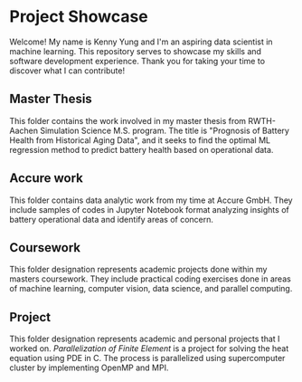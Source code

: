 # Project Showcase
Welcome! My name is Kenny Yung and I'm an aspiring data scientist in machine learning.
This repository serves to showcase my skills and software development experience.
Thank you for taking your time to discover what I can contribute!

## Master Thesis
This folder contains the work involved in my master thesis from RWTH-Aachen Simulation Science M.S. program.
The title is "Prognosis of Battery Health from Historical Aging Data", and it seeks to find the optimal ML regression method to predict battery health based on operational data.

## Accure work
This folder contains data analytic work from my time at Accure GmbH. They include samples of codes in Jupyter Notebook format analyzing insights of battery operational data and identify areas of concern.

## Coursework
This folder designation represents academic projects done within my masters coursework. They include practical coding exercises done in areas of machine learning, computer vision, data science, and parallel computing.

## Project
This folder designation represents academic and personal projects that I worked on. _Parallelization of Finite Element_ is a project for solving the heat equation using PDE in C. The process is parallelized using supercomputer cluster by implementing OpenMP and MPI. 
